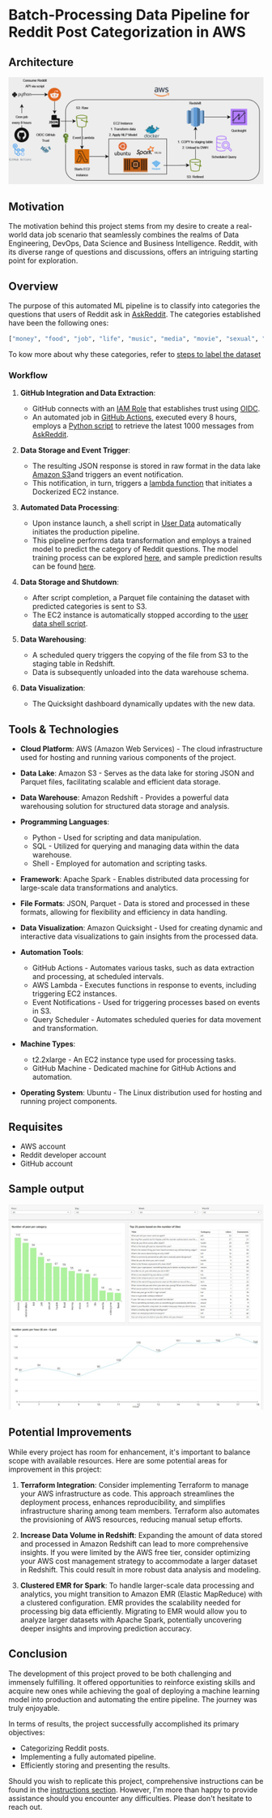 # Batch-Processing Data Pipeline for Reddit Post Categorization in AWS

## Architecture
![Alt text](/images/architecture.png)

## Motivation
The motivation behind this project stems from my desire to create a real-world data job scenario that seamlessly combines the realms of Data Engineering, DevOps, Data Science and Business Intelligence. Reddit, with its diverse range of questions and discussions, offers an intriguing starting point for exploration.

## Overview
The purpose of this automated ML pipeline is to classify into categories the questions that users of Reddit ask in [AskReddit](https://www.reddit.com/r/AskReddit/new/). The categories established have been the following ones:

```python
["money", "food", "job", "life", "music", "media", "movie", "sexual", "health", "kid", "game", "book", "tech", "relationships"]
```
To kow more about why these categories, refer to [steps to label the dataset](/AWS/EC2/NLP-model/training/steps.md)
### Workflow

1. **GitHub Integration and Data Extraction**:
   - GitHub connects with an [IAM Role](https://docs.aws.amazon.com/IAM/latest/UserGuide/id_roles.html) that establishes trust using [OIDC](https://docs.github.com/en/actions/deployment/security-hardening-your-deployments/configuring-openid-connect-in-amazon-web-services).
   - An automated job in [GitHub Actions](https://github.com/features/actions), executed every 8 hours, employs a [Python script](/EXTRACT/extract_reddit_posts.py) to retrieve the latest 1000 messages from [AskReddit](https://www.reddit.com/r/AskReddit/new/).

2. **Data Storage and Event Trigger**:
   - The resulting JSON response is stored in raw format in the data lake [Amazon S3](https://aws.amazon.com/es/s3/)and triggers an event notification.
   - This notification, in turn, triggers a [lambda function](/AWS/lambda/lambda.py) that initiates a Dockerized EC2 instance.

3. **Automated Data Processing**:
   - Upon instance launch, a shell script in [User Data](https://docs.aws.amazon.com/AWSEC2/latest/UserGuide/user-data.html) automatically initiates the production pipeline.
   - This pipeline performs data transformation and employs a trained model to predict the category of Reddit questions. The model training process can be explored [here](/AWS/EC2/NLP-model/training/model-trained-EC2.ipynb), and sample prediction results can be found [here](/AWS/EC2/NLP-model/testing/predictions-unseen.csv).

4. **Data Storage and Shutdown**:
   - After script completion, a Parquet file containing the dataset with predicted categories is sent to S3.
   - The EC2 instance is automatically stopped according to the [user data shell script](/AWS/EC2/user-data.sh).

5. **Data Warehousing**:
   - A scheduled query triggers the copying of the file from S3 to the staging table in Redshift.
   - Data is subsequently unloaded into the data warehouse schema.

6. **Data Visualization**:
   - The Quicksight dashboard dynamically updates with the new data.

## Tools & Technologies

- **Cloud Platform**: AWS (Amazon Web Services) - The cloud infrastructure used for hosting and running various components of the project.
  
- **Data Lake**: Amazon S3 - Serves as the data lake for storing JSON and Parquet files, facilitating scalable and efficient data storage.

- **Data Warehouse**: Amazon Redshift - Provides a powerful data warehousing solution for structured data storage and analysis.

- **Programming Languages**:
  - Python - Used for scripting and data manipulation.
  - SQL - Utilized for querying and managing data within the data warehouse.
  - Shell - Employed for automation and scripting tasks.

- **Framework**: Apache Spark - Enables distributed data processing for large-scale data transformations and analytics.

- **File Formats**: JSON, Parquet - Data is stored and processed in these formats, allowing for flexibility and efficiency in data handling.

- **Data Visualization**: Amazon Quicksight - Used for creating dynamic and interactive data visualizations to gain insights from the processed data.

- **Automation Tools**:
  - GitHub Actions - Automates various tasks, such as data extraction and processing, at scheduled intervals.
  - AWS Lambda - Executes functions in response to events, including triggering EC2 instances.
  - Event Notifications - Used for triggering processes based on events in S3.
  - Query Scheduler - Automates scheduled queries for data movement and transformation.

- **Machine Types**:
  - t2.2xlarge - An EC2 instance type used for processing tasks.
  - GitHub Machine - Dedicated machine for GitHub Actions and automation.

- **Operating System**: Ubuntu - The Linux distribution used for hosting and running project components.

## Requisites
- AWS account
- Reddit developer account
- GitHub account

## Sample output
![Alt text](/images/reddit-dashboard.JPG)

## Potential Improvements

While every project has room for enhancement, it's important to balance scope with available resources. Here are some potential areas for improvement in this project:

1. **Terraform Integration**: Consider implementing Terraform to manage your AWS infrastructure as code. This approach streamlines the deployment process, enhances reproducibility, and simplifies infrastructure sharing among team members. Terraform also automates the provisioning of AWS resources, reducing manual setup efforts.

2. **Increase Data Volume in Redshift**: Expanding the amount of data stored and processed in Amazon Redshift can lead to more comprehensive insights. If you were limited by the AWS free tier, consider optimizing your AWS cost management strategy to accommodate a larger dataset in Redshift. This could result in more robust data analysis and modeling.

3. **Clustered EMR for Spark**: To handle larger-scale data processing and analytics, you might transition to Amazon EMR (Elastic MapReduce) with a clustered configuration. EMR provides the scalability needed for processing big data efficiently. Migrating to EMR would allow you to analyze larger datasets with Apache Spark, potentially uncovering deeper insights and improving prediction accuracy.

## Conclusion

The development of this project proved to be both challenging and immensely fulfilling. It offered opportunities to reinforce existing skills and acquire new ones while achieving the goal of deploying a machine learning model into production and automating the entire pipeline. The journey was truly enjoyable.

In terms of results, the project successfully accomplished its primary objectives:
- Categorizing Reddit posts.
- Implementing a fully automated pipeline.
- Efficiently storing and presenting the results.

Should you wish to replicate this project, comprehensive instructions can be found in the [instructions section](/INSTRUCTIONS/). However, I'm more than happy to provide assistance should you encounter any difficulties. Please don't hesitate to reach out.